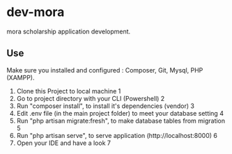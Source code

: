 # dev-mora
mora scholarship application development.

## Use
Make sure you installed and configured : Composer, Git, Mysql, PHP (XAMPP).
1. Clone this Project to local machine 1
2. Go to project directory with your CLI (Powershell) 2
3. Run "composer install", to install it's dependencies (vendor) 3
4. Edit .env file (in the main project folder) to meet your database setting 4
5. Run "php artisan migrate:fresh", to make database tables from migration 5
6. Run "php artisan serve", to serve application (http://localhost:8000) 6
7. Open your IDE and have a look 7
